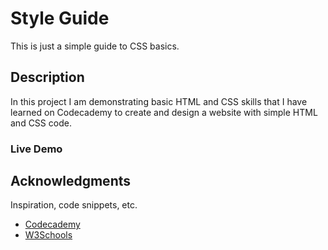 # Style Guide

This is just a simple guide to CSS basics.

## Description

In this project I am demonstrating basic HTML and CSS skills that I have learned on Codecademy to create and design a website with simple HTML and CSS code.


### Live Demo


## Acknowledgments

Inspiration, code snippets, etc.
* [Codecademy](https://www.codecademy.com)
* [W3Schools](https://www.w3schools.com/)
